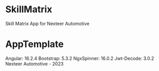 # SkillMatrix
Skill Matrix App for Nexteer Automotive
# AppTemplate
Angular: 16.2.4
Bootstrap: 5.3.2
NgxSpinner: 16.0.2
Jwt-Decode: 3.0.2
Nexteer Automotive - 2023